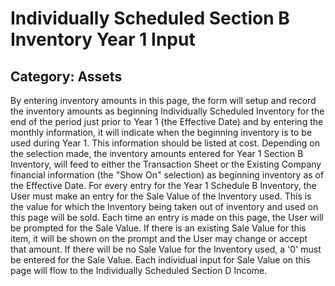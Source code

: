 # Individually Scheduled Section B Inventory Year 1 Input
## Category: Assets
By entering inventory amounts in this page, the form will setup and record the inventory amounts as beginning Individually Scheduled Inventory for the end of the period just prior to Year 1 (the Effective Date) and by entering the monthly information, it will indicate when the beginning inventory is to be used during Year 1.
This information should be listed at cost.
Depending on the selection made, the inventory amounts entered for Year 1 Section B Inventory, will feed to either  the Transaction Sheet or the Existing Company financial information (the "Show On" selection) as beginning inventory as of the Effective Date.
For every entry for the Year 1 Schedule B Inventory, the User must make an entry for the Sale Value of the Inventory used. This is the value for which the Inventory being taken out of inventory and used on this page will be sold. Each time an entry is made on this page, the User will be prompted for the Sale Value. If there is an existing Sale Value for this item, it will be shown on the prompt and the User may change or accept that amount. If there will be no Sale Value for the Inventory used, a '0' must be entered for the Sale Value. Each individual input for Sale Value on this page will flow to the Individually Scheduled Section D Income.
